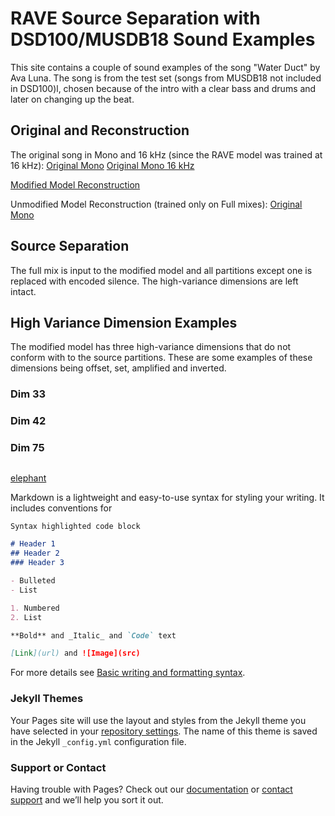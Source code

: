 # RAVE Source Separation with DSD100/MUSDB18 Sound Examples

This site contains a couple of sound examples of the song "Water Duct" by Ava Luna. 
The song is from the test set (songs from MUSDB18 not included in DSD100)l, chosen because of the intro with a clear bass and drums and later on changing up the beat.

## Original and Reconstruction
The original song in Mono and 16 kHz (since the RAVE model was trained at 16 kHz):
[Original Mono](/ORIGINAL_RAVE_RECON.wav?raw=true)
[Original Mono 16 kHz](/ORIGINAL_RAVE_RECON.wav?raw=true)



[Modified Model Reconstruction](/ORIGINAL_RAVE_RECON.wav?raw=true)


Unmodified Model Reconstruction (trained only on Full mixes): [Original Mono](/ORIGINAL_RAVE_RECON.wav?raw=true)


## Source Separation

The full mix is input to the modified model and all partitions except one is replaced with encoded silence.
The high-variance dimensions are left intact.


## High Variance Dimension Examples

The modified model has three high-variance dimensions that do not conform with to the source partitions.
These are some examples of these dimensions being offset, set, amplified and inverted.

### Dim 33

### Dim 42

### Dim 75


## 

[elephant](/ORIGINAL_RAVE_RECON.wav?raw=true)

 <iframe src="/ORIGINAL_RAVE_RECON.wav" allow="autoplay" style="display:none" id="iframeAudio"></iframe>
Markdown is a lightweight and easy-to-use syntax for styling your writing. It includes conventions for

```markdown
Syntax highlighted code block

# Header 1
## Header 2
### Header 3

- Bulleted
- List

1. Numbered
2. List

**Bold** and _Italic_ and `Code` text

[Link](url) and ![Image](src)
```

For more details see [Basic writing and formatting syntax](https://docs.github.com/en/github/writing-on-github/getting-started-with-writing-and-formatting-on-github/basic-writing-and-formatting-syntax).

### Jekyll Themes

Your Pages site will use the layout and styles from the Jekyll theme you have selected in your [repository settings](https://github.com/vidret/Embedding-Loss-Examples/settings/pages). The name of this theme is saved in the Jekyll `_config.yml` configuration file.

### Support or Contact

Having trouble with Pages? Check out our [documentation](https://docs.github.com/categories/github-pages-basics/) or [contact support](https://support.github.com/contact) and we’ll help you sort it out.
